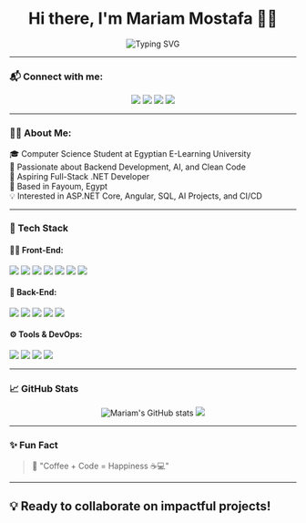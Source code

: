 <h1 align="center">Hi there, I'm Mariam Mostafa 👩‍💻</h1>

<p align="center">
  <img src="https://readme-typing-svg.demolab.com?font=Fira+Code&pause=1000&color=6C63FF&center=true&vCenter=true&width=435&lines=Full-Stack+.NET+Developer;Angular+%7C+C%23+%7C+SQL+%7C+ASP.NET+Core;Welcome+to+my+GitHub+universe+%F0%9F%8C%9C" alt="Typing SVG" />
</p>

---

### 📬 Connect with me:

<p align="center">
  <a href="mailto:mariam.mostafa.cs@gmail.com"><img src="https://img.shields.io/badge/Gmail-D14836?style=for-the-badge&logo=gmail&logoColor=white"/></a>
  <a href="https://www.linkedin.com/in/mariam-mostafa23/" target="_blank"><img src="https://img.shields.io/badge/LinkedIn-blue?style=for-the-badge&logo=linkedin&logoColor=white"/></a>
  <a href="https://github.com/MariamMostafa55"><img src="https://img.shields.io/badge/GitHub-100000?style=for-the-badge&logo=github&logoColor=white"/></a>
  <a href="https://drive.google.com/file/d/1tQoNqStFSFffnaX9ESuQQ58T2yc45V2l/view?usp=sharing"><img src="https://img.shields.io/badge/My+CV-6C63FF?style=for-the-badge&logo=googledrive&logoColor=white"/></a>
</p>

---

### 👩‍🎓 About Me:

🎓 Computer Science Student at Egyptian E-Learning University  
🧠 Passionate about Backend Development, AI, and Clean Code  
🚀 Aspiring Full-Stack .NET Developer  
📍 Based in Fayoum, Egypt  
💡 Interested in ASP.NET Core, Angular, SQL, AI Projects, and CI/CD  

---

### 🚀 Tech Stack

#### 👩‍💻 Front-End:
<p>
  <img src="https://img.shields.io/badge/HTML5-E34F26?style=flat-square&logo=html5&logoColor=white"/>
  <img src="https://img.shields.io/badge/CSS3-1572B6?style=flat-square&logo=css3&logoColor=white"/>
  <img src="https://img.shields.io/badge/Bootstrap-7952B3?style=flat-square&logo=bootstrap&logoColor=white"/>
  <img src="https://img.shields.io/badge/SASS-CC6699?style=flat-square&logo=sass&logoColor=white"/>
  <img src="https://img.shields.io/badge/JavaScript-F7DF1E?style=flat-square&logo=javascript&logoColor=black"/>
  <img src="https://img.shields.io/badge/TypeScript-007ACC?style=flat-square&logo=typescript&logoColor=white"/>
  <img src="https://img.shields.io/badge/Angular-DD0031?style=flat-square&logo=angular&logoColor=white"/>
</p>

#### 🔧 Back-End:
<p>
  <img src="https://img.shields.io/badge/C%23-239120?style=flat-square&logo=c-sharp&logoColor=white"/>
  <img src="https://img.shields.io/badge/ASP.NET-512BD4?style=flat-square&logo=.net&logoColor=white"/>
  <img src="https://img.shields.io/badge/Entity%20Framework-6C63FF?style=flat-square"/>
  <img src="https://img.shields.io/badge/SQL%20Server-CC2927?style=flat-square&logo=microsoft-sql-server&logoColor=white"/>
  <img src="https://img.shields.io/badge/Python-3776AB?style=flat-square&logo=python&logoColor=white"/>
</p>

#### ⚙️ Tools & DevOps:
<p>
  <img src="https://img.shields.io/badge/Git-F05032?style=flat-square&logo=git&logoColor=white"/>
  <img src="https://img.shields.io/badge/GitHub-181717?style=flat-square&logo=github&logoColor=white"/>
  <img src="https://img.shields.io/badge/Docker-2496ED?style=flat-square&logo=docker&logoColor=white"/>
  <img src="https://img.shields.io/badge/Postman-FF6C37?style=flat-square&logo=postman&logoColor=white"/>
</p>

---

### 📈 GitHub Stats

<p align="center">
  <img src="https://github-readme-stats.vercel.app/api?username=MariamMostafa55&show_icons=true&theme=tokyonight" alt="Mariam's GitHub stats"/>
  <img src="https://github-readme-stats.vercel.app/api/top-langs/?username=MariamMostafa55&layout=compact&theme=tokyonight"/>
</p>

---

### ✨ Fun Fact

> 💬 "Coffee + Code = Happiness ☕💻"

---

## 💡 Ready to collaborate on impactful projects!

